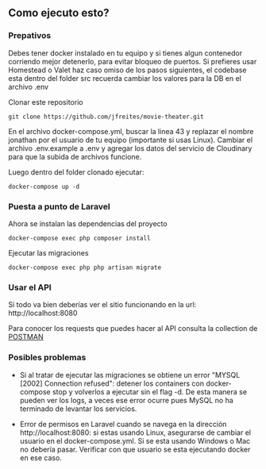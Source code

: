 ## Como ejecuto esto?

### Prepativos

Debes tener docker instalado en tu equipo y si tienes algun contenedor corriendo mejor detenerlo, para evitar bloqueo de puertos.
Si prefieres usar Homestead o Valet haz caso omiso de los pasos siguientes, el codebase esta dentro del folder src recuerda cambiar los valores para la DB en el archivo .env


Clonar este repositorio

```
git clone https://github.com/jfreites/movie-theater.git
```

En el archivo docker-compose.yml, buscar la linea 43 y replazar el nombre jonathan por el usuario de tu equipo (importante si usas Linux). Cambiar el archivo .env.example a .env y agregar los datos del servicio de Cloudinary para que la subida de archivos funcione.

Luego dentro del folder clonado ejecutar:

```
docker-compose up -d
```

### Puesta a punto de Laravel

Ahora se instalan las dependencias del proyecto

```
docker-compose exec php composer install
```

Ejecutar las migraciones

```
docker-compose exec php php artisan migrate
```

### Usar el API

Si todo va bien deberías ver el sitio funcionando en la url: http://localhost:8080

Para conocer los requests que puedes hacer al API consulta la collection de [POSTMAN](https://www.getpostman.com/collections/2b3039b0e2b0c13d455d)



### Posibles problemas

- Si al tratar de ejecutar las migraciones se obtiene un error "MYSQL [2002] Connection refused": detener los containers con docker-compose stop y volverlos a ejecutar sin el flag -d. De esta manera se pueden ver los logs, a veces ese error ocurre pues MySQL no ha terminado de levantar los servicios.

- Error de permisos en Laravel cuando se navega en la dirección http://localhost:8080: si estas usando Linux, asegurarse de cambiar el usuario en el docker-compose.yml. Si se esta usando Windows o Mac no debería pasar. Verificar con que usuario se esta ejecutando docker en ese caso.

